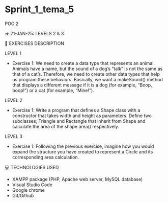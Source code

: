 # Sprint_1_tema_5
POO 2

=> 21-JAN-25: LEVELS 2 & 3

📄 EXERCISES DESCRIPTION

LEVEL 1
- Exercise 1: We need to create a data type that represents an animal. Animals have a name, but the sound of a dog’s “talk” is not the same as that of a cat’s. Therefore, we need to create other data types that help us program these behaviors. Basically, we want a makeSound() method that displays a different message if it is a dog (for example, “Boop, boop!”) or a cat (for example, “Mine!”).

LEVEL 2
- Exercise 1: Write a program that defines a Shape class with a constructor that takes width and height as parameters. Define two subclasses; Triangle and Rectangle that inherit from Shape and calculate the area of ​​the shape area() respectively.

LEVEL 3
- Exercise 1: Following the previous exercise, imagine how you would expand the structure you have created to represent a Circle and its corresponding area calculation.

💻 TECHNOLOGIES USED

- XAMPP package (PHP, Apache web server, MySQL database)
- Visual Studio Code
- Google chrome
- Git/Github
